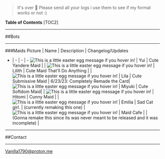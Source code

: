 >It's over 👋 
Please send all your logs i use them to see if my format works or not :)

**Table of Contents**
[TOC2]
***
##Bots
***
###Maids
Picture | Name | Description | Changelog/Updates
- | - | - | -
 ![This is a little easter egg message if you hover in!](https://files.catbox.moe/ghekus.png) | Yui | Cute Yandere Maid |  | 
 ![This is a little easter egg message if you hover in!](https://files.catbox.moe/75oygi.png) | Lilith | Cute Maid That'll Do Anything  | | 
 ![This is a little easter egg message if you hover in!](https://files.catbox.moe/daxhh3.png) | Lila | Cute Submissive  Maid | 6/23/23: Completely Remade the Card| 
 ![This is a little easter egg message if you hover in!](https://files.catbox.moe/h8qowc.png) | Miyuki | Cute Softdom Maid|  | 
 ![This is a little easter egg message if you hover in!](https://files.catbox.moe/o9laqr.png) | Hitomi | Cunny Maid |  | 
 ![This is a little easter egg message if you hover in!](https://files.catbox.moe/b32ai0.png) | Emilia | Sad Cat girl. | (currently remaking this one) | 
 ![This is a little easter egg message if you hover in!](https://files.catbox.moe/prm6gp.png) | Maid Cafe |  |  (Gonna remake this since its was never meant to be released and it was incomplete) |




***
##Contact
***
Vanilla1790@proton.me